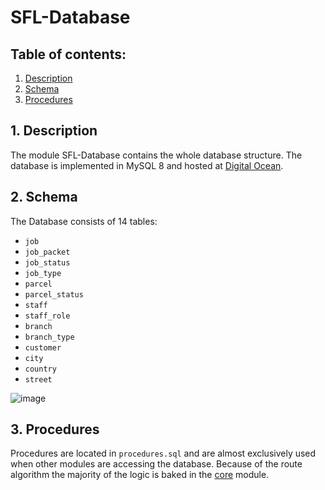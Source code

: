 # SFL-Database

## Table of contents:
1. [Description](#1-description)
2. [Schema](#2-Schema)
3. [Procedures](#3-Procedures)


## 1. Description

The module SFL-Database contains the whole database structure. The database is implemented in MySQL 8 and hosted at [Digital Ocean](https://www.digitalocean.com/). 

## 2. Schema

The Database consists of 14 tables:
- `job`
- `job_packet`
- `job_status`
- `job_type`
- `parcel`
- `parcel_status`
- `staff`
- `staff_role`
- `branch`
- `branch_type`
- `customer`
- `city`
- `country`
- `street`

![image](https://github.com/cugalord/SFL-TPO/blob/main/docs/database/SFl_er_model.png)

## 3. Procedures
Procedures are located in `procedures.sql` and are almost exclusively used when other modules are accessing the database. Because of the route algorithm the majority of the logic is baked in the [core](https://github.com/cugalord/SFL-TPO/tree/main/src/core) module.
